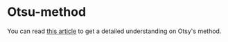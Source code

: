 # Otsu-method
You can read [this article](<https://medium.com/@MinghaoNing/otsus-method-db49e2f85093>) to get a detailed understanding on Otsy's method.